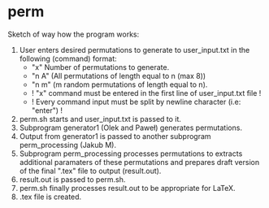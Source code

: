 # perm

Sketch of way how the program works:

1. User enters desired permutations to generate to user_input.txt in the following (command) format:
   - "x" Number of permutations to generate.
   - "n A" (All permutations of length equal to n (max 8))
   - "n m" (m random permutations of length equal to n).
   - ! "x" command must be entered in the first line of user_input.txt file !
   - ! Every command input must be split by newline character (i.e: "enter") !
2. perm.sh starts and user_input.txt is passed to it.
3. Subprogram generator1 (Olek and Paweł) generates permutations.
4. Output from generator1 is passed to another subprogram perm_processing (Jakub M).
5. Subprogram perm_processing processes permutations to extracts additional paramaters of these permutations and prepares draft version of the final ".tex" file to output (result.out).
6. result.out is passed to perm.sh.
7. perm.sh finally processes result.out to be appropriate for LaTeX.
8. .tex file is created.
